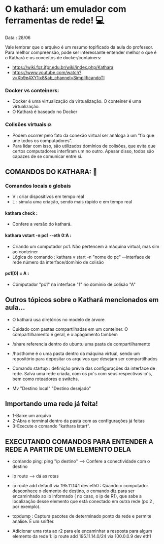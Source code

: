 # O kathará: um emulador com ferramentas de rede! 💻
Data : 28/06

Vale lembrar que o arquivo é um resumo topificado da aula do professor. Para melhor compreensão, pode ser interessante entender melhor o que é o Kathará e os conceitos de docker/containers:
* https://wiki.foz.ifpr.edu.br/wiki/index.php/Kathara
* https://www.youtube.com/watch?v=Xb9e4XY1ix8&ab_channel=SimplificandoTI



### Docker vs conteiners: 
* Docker é uma virtualização da virtualização. O conteiner é uma virtualização.
* O Kathará é baseado no Docker



### Colisões virtuais 💥
* Podem ocorrer pelo fato da conexão virtual ser análoga à um "fio que une todos os computadores".
* Para lidar com isso, são utilizados domínios de colisões, que evita que certos computadores interfiram um no outro. Apesar disso, todos são capazes de se comunicar entre si.










## COMANDOS DO KATHARA: 🚩

### Comandos locais e globais
* V : criar dispositivos em tempo real
* L : simula uma criação, sendo mais rápido e em tempo real

#### kathara check :
* Confere a versão do kathará.

#### kathara vstart -n pc1 --eth 0:A :
* Criando um computador pc1. Não pertencem à máquina virtual, mas sim ao conteiner
* Lógica do comando : kathara v start -n "nome do pc" --interface de rede      número da interface/domínio de colisão

#### pc1[0] = A : 
* Computador "pc1" na interface "1" no domínio de colisão "A"








## Outros tópicos sobre o Kathará mencionados em aula...
* O kathará usa diretórios no modelo de árvore

* Cuidado com pastas compartilhadas em um conteiner. O compartilhamento é geral, e o apagamento também

* /share referencia dentro do ubuntu uma pasta de compartilhamento
* /hosthome é o uma pasta dentro da máquina virtual, sendo um repositório para depositar os arquivos que desejam ser compartilhados

* Comando startup : definição prévia das configurações da interface de rede. Salva uma rede criada, com os pc's com seus respectivos ip's, bem como roteadores e switchs.

* Mv "Destino local" "Destino desejado"






## Importando uma rede já feita!
* 1-Baixe um arquivo
* 2-Abra o terminal dentro da pasta com as configurações já feitas
* 3-Execute o comando "kathara lstart".

## EXECUTANDO COMANDOS PARA ENTENDER A REDE A PARTIR DE UM ELEMENTO DELA
* comando ping: ping "ip destino" --> Confere a conectividade com o destino

* ip route --> dá as rotas

* ip route add default via 195.11.14.1 dev eth0 : 
Quando o computador desconhece o elemento de destino, o comando diz para ser encaminhado ao ip informado ( no caso, o ip de R1),
que sabe a localização desse elemento que está conectado em outra rede (pc 2 , por exemplo).


* tcpdump : Captura pacotes de determinado ponto da rede e permite análise. É um sniffer.

* Adicionar uma rota ao r2 para ele encaminhar a resposta para algum elemento da rede 1:
ip route add 195.11.14.0/24 via 100.0.0.9 dev eth1


